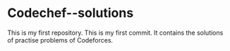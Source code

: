 # Codechef--solutions
This is my first repository.
This is my first commit.
It contains the solutions of practise problems of Codeforces.
